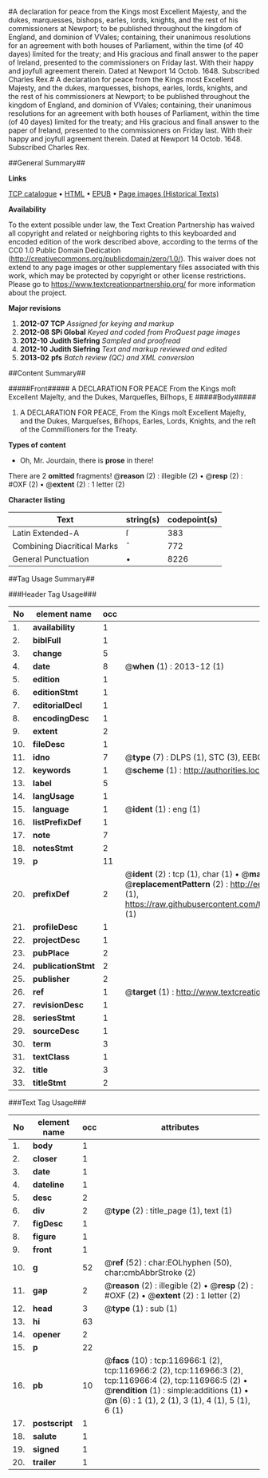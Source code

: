 #A declaration for peace from the Kings most Excellent Majesty, and the dukes, marquesses, bishops, earles, lords, knights, and the rest of his commissioners at Newport; to be published throughout the kingdom of England, and dominion of VVales; containing, their unanimous resolutions for an agreement with both houses of Parliament, within the time (of 40 dayes) limited for the treaty; and His gracious and finall answer to the paper of Ireland, presented to the commissioners on Friday last. With their happy and joyfull agreement therein. Dated at Newport 14 Octob. 1648. Subscribed Charles Rex.#
A declaration for peace from the Kings most Excellent Majesty, and the dukes, marquesses, bishops, earles, lords, knights, and the rest of his commissioners at Newport; to be published throughout the kingdom of England, and dominion of VVales; containing, their unanimous resolutions for an agreement with both houses of Parliament, within the time (of 40 dayes) limited for the treaty; and His gracious and finall answer to the paper of Ireland, presented to the commissioners on Friday last. With their happy and joyfull agreement therein. Dated at Newport 14 Octob. 1648. Subscribed Charles Rex.

##General Summary##

**Links**

[TCP catalogue](http://www.ota.ox.ac.uk/tcp/)  • 
[HTML](http://tei.it.ox.ac.uk/tcp/Texts-HTML/free/A78/A78701.html)  • 
[EPUB](http://tei.it.ox.ac.uk/tcp/Texts-EPUB/free/A78/A78701.epub) • 
[Page images (Historical Texts)](https://historicaltexts.jisc.ac.uk/eebo-99864734e)

**Availability**

To the extent possible under law, the Text Creation Partnership has waived all copyright and related or neighboring rights to this keyboarded and encoded edition of the work described above, according to the terms of the CC0 1.0 Public Domain Dedication (http://creativecommons.org/publicdomain/zero/1.0/). This waiver does not extend to any page images or other supplementary files associated with this work, which may be protected by copyright or other license restrictions. Please go to https://www.textcreationpartnership.org/ for more information about the project.

**Major revisions**

1. __2012-07__ __TCP__ *Assigned for keying and markup*
1. __2012-08__ __SPi Global__ *Keyed and coded from ProQuest page images*
1. __2012-10__ __Judith Siefring__ *Sampled and proofread*
1. __2012-10__ __Judith Siefring__ *Text and markup reviewed and edited*
1. __2013-02__ __pfs__ *Batch review (QC) and XML conversion*

##Content Summary##

#####Front#####
A DECLARATION FOR PEACE From the Kings moſt Excellent Majeſty, and the Dukes, Marqueſſes, Biſhops, E
#####Body#####

1. A DECLARATION FOR PEACE, From the Kings moſt Excellent Majeſty, and the Dukes, Marqueſses, Biſhops, Earles, Lords, Knights, and the reſt of the Commiſſioners for the Treaty.

**Types of content**

  * Oh, Mr. Jourdain, there is **prose** in there!

There are 2 **omitted** fragments! 
 @__reason__ (2) : illegible (2)  •  @__resp__ (2) : #OXF (2)  •  @__extent__ (2) : 1 letter (2)

**Character listing**


|Text|string(s)|codepoint(s)|
|---|---|---|
|Latin Extended-A|ſ|383|
|Combining             Diacritical Marks|̄|772|
|General Punctuation|•|8226|

##Tag Usage Summary##

###Header Tag Usage###

|No|element name|occ|attributes|
|---|---|---|---|
|1.|__availability__|1||
|2.|__biblFull__|1||
|3.|__change__|5||
|4.|__date__|8| @__when__ (1) : 2013-12 (1)|
|5.|__edition__|1||
|6.|__editionStmt__|1||
|7.|__editorialDecl__|1||
|8.|__encodingDesc__|1||
|9.|__extent__|2||
|10.|__fileDesc__|1||
|11.|__idno__|7| @__type__ (7) : DLPS (1), STC (3), EEBO-CITATION (1), PROQUEST (1), VID (1)|
|12.|__keywords__|1| @__scheme__ (1) : http://authorities.loc.gov/ (1)|
|13.|__label__|5||
|14.|__langUsage__|1||
|15.|__language__|1| @__ident__ (1) : eng (1)|
|16.|__listPrefixDef__|1||
|17.|__note__|7||
|18.|__notesStmt__|2||
|19.|__p__|11||
|20.|__prefixDef__|2| @__ident__ (2) : tcp (1), char (1)  •  @__matchPattern__ (2) : ([0-9\-]+):([0-9IVX]+) (1), (.+) (1)  •  @__replacementPattern__ (2) : http://eebo.chadwyck.com/downloadtiff?vid=$1&page=$2 (1), https://raw.githubusercontent.com/textcreationpartnership/Texts/master/tcpchars.xml#$1 (1)|
|21.|__profileDesc__|1||
|22.|__projectDesc__|1||
|23.|__pubPlace__|2||
|24.|__publicationStmt__|2||
|25.|__publisher__|2||
|26.|__ref__|1| @__target__ (1) : http://www.textcreationpartnership.org/docs/. (1)|
|27.|__revisionDesc__|1||
|28.|__seriesStmt__|1||
|29.|__sourceDesc__|1||
|30.|__term__|3||
|31.|__textClass__|1||
|32.|__title__|3||
|33.|__titleStmt__|2||


###Text Tag Usage###

|No|element name|occ|attributes|
|---|---|---|---|
|1.|__body__|1||
|2.|__closer__|1||
|3.|__date__|1||
|4.|__dateline__|1||
|5.|__desc__|2||
|6.|__div__|2| @__type__ (2) : title_page (1), text (1)|
|7.|__figDesc__|1||
|8.|__figure__|1||
|9.|__front__|1||
|10.|__g__|52| @__ref__ (52) : char:EOLhyphen (50), char:cmbAbbrStroke (2)|
|11.|__gap__|2| @__reason__ (2) : illegible (2)  •  @__resp__ (2) : #OXF (2)  •  @__extent__ (2) : 1 letter (2)|
|12.|__head__|3| @__type__ (1) : sub (1)|
|13.|__hi__|63||
|14.|__opener__|2||
|15.|__p__|22||
|16.|__pb__|10| @__facs__ (10) : tcp:116966:1 (2), tcp:116966:2 (2), tcp:116966:3 (2), tcp:116966:4 (2), tcp:116966:5 (2)  •  @__rendition__ (1) : simple:additions (1)  •  @__n__ (6) : 1 (1), 2 (1), 3 (1), 4 (1), 5 (1), 6 (1)|
|17.|__postscript__|1||
|18.|__salute__|1||
|19.|__signed__|1||
|20.|__trailer__|1||
